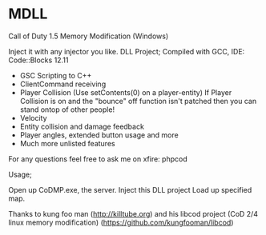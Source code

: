 MDLL
====

Call of Duty 1.5 Memory Modification (Windows)

Inject it with any injector you like.
DLL Project; Compiled with GCC, IDE: Code::Blocks 12.11

- GSC Scripting to C++
- ClientCommand receiving
- Player Collision (Use setContents(0) on a player-entity)
  If Player Collision is on and the "bounce" off function isn't patched then you can stand ontop of other people!
- Velocity
- Entity collision and damage feedback
- Player angles, extended button usage and more
- Much more unlisted features


For any questions feel free to ask me on xfire: phpcod

Usage;

Open up CoDMP.exe, the server.
Inject this DLL project
Load up specified map.

Thanks to kung foo man (http://killtube.org) and his libcod project (CoD 2/4 linux memory modification) (https://github.com/kungfooman/libcod)
